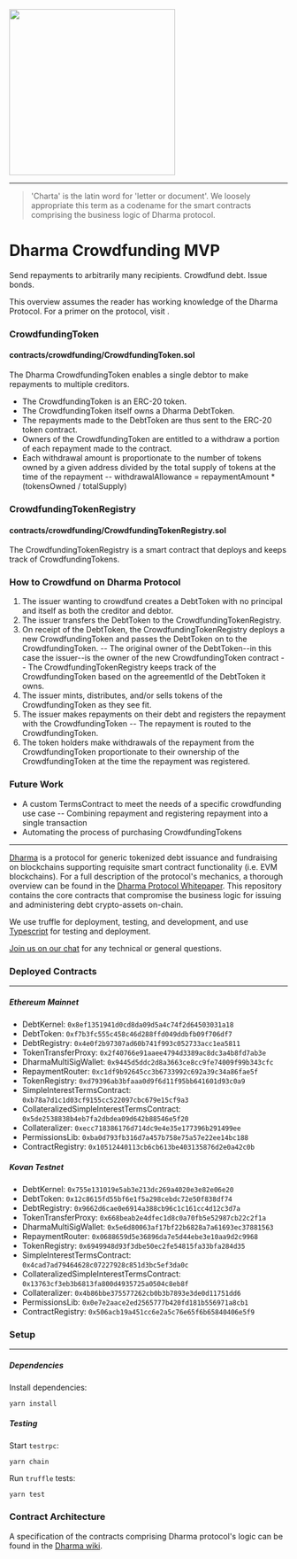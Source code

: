 <img src="https://s3-us-west-2.amazonaws.com/dharma-assets/logo+orange.png"  width=300/>

------------

> 'Charta' is the latin word for 'letter or document'.  We loosely appropriate this term as a codename for the smart contracts comprising the business logic of Dharma protocol.

# Dharma Crowdfunding MVP
Send repayments to arbitrarily many recipients. Crowdfund debt. Issue bonds.

This overview assumes the reader has working knowledge of the Dharma Protocol.  For a primer on the protocol, visit <insert link>.

### CrowdfundingToken
#### contracts/crowdfunding/CrowdfundingToken.sol
The Dharma CrowdfundingToken enables a single debtor to make repayments to multiple creditors.  

- The CrowdfundingToken is an ERC-20 token.
- The CrowdfundingToken itself owns a Dharma DebtToken.  
- The repayments made to the DebtToken are thus sent to the ERC-20 token contract.  
- Owners of the CrowdfundingToken are entitled to a withdraw a portion of each repayment made to the contract.
- Each withdrawal amount is proportionate to the number of tokens owned by a given address divided by the total supply of tokens at the time of the repayment
-- withdrawalAllowance = repaymentAmount * (tokensOwned / totalSupply)

### CrowdfundingTokenRegistry
#### contracts/crowdfunding/CrowdfundingTokenRegistry.sol
The CrowdfundingTokenRegistry is a smart contract that deploys and keeps track of CrowdfundingTokens.

### How to Crowdfund on Dharma Protocol
1. The issuer wanting to crowdfund creates a DebtToken with no principal and itself as both the creditor and debtor.
2. The issuer transfers the DebtToken to the CrowdfundingTokenRegistry.
3. On receipt of the DebtToken, the CrowdfundingTokenRegistry deploys a new CrowdfundingToken and passes the DebtToken on to the CrowdfundingToken.
-- The original owner of the DebtToken--in this case the issuer--is the owner of the new CrowdfundingToken contract
-- The CrowdfundingTokenRegistry keeps track of the CrowdfundingToken based on the agreementId of the DebtToken it owns.
4. The issuer mints, distributes, and/or sells tokens of the CrowdfundingToken as they see fit.
5. The issuer makes repayments on their debt and registers the repayment with the CrowdfundingToken
-- The repayment is routed to the CrowdfundingToken.
6. The token holders make withdrawals of the repayment from the CrowdfundingToken proportionate to their ownership of the CrowdfundingToken at the time the repayment was registered.

### Future Work
- A custom TermsContract to meet the needs of a specific crowdfunding use case
-- Combining repayment and registering repayment into a single transaction
- Automating the process of purchasing CrowdfundingTokens

------------

[Dharma](https://dharma.io) is a protocol for generic tokenized debt issuance and fundraising on blockchains supporting requisite smart contract functionality (i.e. EVM blockchains).  For a full description of the protocol's mechanics, a thorough overview can be found in the [Dharma Protocol Whitepaper](https://whitepaper.dharma.io/).  This repository contains the core contracts that compromise the business logic for issuing and administering debt crypto-assets on-chain.

We use truffle for deployment, testing, and development, and use [Typescript](https://www.typescriptlang.org/) for testing and deployment.

[Join us on our chat](https://chat.dharma.io) for any technical or general questions.

### Deployed Contracts
---------------
##### Ethereum Mainnet
- DebtKernel: `0x8ef1351941d0cd8da09d5a4c74f2d64503031a18`
- DebtToken: `0xf7b3fc555c458c46d288ffd049ddbfb09f706df7`
- DebtRegistry: `0x4e0f2b97307ad60b741f993c052733acc1ea5811`
- TokenTransferProxy: `0x2f40766e91aaee4794d3389ac8dc3a4b8fd7ab3e`
- DharmaMultiSigWallet: `0x9445d5ddc2d8a3663ce8cc9fe74009f99b343cfc`
- RepaymentRouter: `0xc1df9b92645cc3b6733992c692a39c34a86fae5f`
- TokenRegistry: `0xd79396ab3bfaaa0d9f6d11f95bb641601d93c0a9`
- SimpleInterestTermsContract: `0xb78a7d1c1d03cf9155cc522097cbc679e15cf9a3`
- CollateralizedSimpleInterestTermsContract: `0x5de2538838b4eb7fa2dbdea09d642b88546e5f20`
- Collateralizer: `0xecc718386176d714dc9e4e35e177396b291499ee`
- PermissionsLib: `0xba0d793fb316d7a457b758e75a57e22ee14bc188`
- ContractRegistry: `0x10512440113cb6cb613be403135876d2e0a42c0b`

##### Kovan Testnet
- DebtKernel: `0x755e131019e5ab3e213dc269a4020e3e82e06e20`
- DebtToken: `0x12c8615fd55bf6e1f5a298cebdc72e50f838df74`
- DebtRegistry: `0x9662d6cae0e6914a388cb96c1c161cc4d12c3d7a`
- TokenTransferProxy: `0x668beab2e4dfec1d8c0a70fb5e52987cb22c2f1a`
- DharmaMultiSigWallet: `0x5e6d80063af17bf22b6828a7a61693ec37881563`
- RepaymentRouter: `0x0688659d5e36896da7e5d44ebe3e10aa9d2c9968`
- TokenRegistry: `0x6949948d93f3dbe50ec2fe54815fa33bfa284d35`
- SimpleInterestTermsContract: `0x4cad7ad79464628c07227928c851d3bc5ef3da0c`
- CollateralizedSimpleInterestTermsContract: `0x13763cf3eb3b6813fa800d4935725a0504c8eb8f`
- Collateralizer: `0x4b86bbe375577262cb0b3b7893e3de0d11751dd6`
- PermissionsLib: `0x0e7e2aace2ed2565777b420fd181b556971a8cb1`
- ContractRegistry: `0x506acb19a451cc6e2a5c76e65f6b65840406e5f9`

### Setup
---------------
##### Dependencies

Install dependencies:
```
yarn install
```

##### Testing

Start `testrpc`:
```
yarn chain
```
Run `truffle` tests:
```
yarn test
```


### Contract Architecture
A specification of the contracts comprising Dharma protocol's logic
can be found in the [Dharma wiki](https://github.com/dharmaprotocol/charta/wiki).
